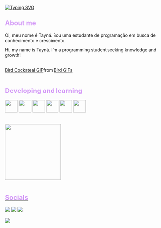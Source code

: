 <a href="https://git.io/typing-svg"><img src="https://readme-typing-svg.demolab.com?font=Kalam&size=32&pause=1000&color=D398F7&center=true&random=false&width=800&height=100&lines=Hi+there!+Welcome+to+my+GitHub+profile+%3C3" alt="Typing SVG" /></a>

<h2 style="color: #D398F7FF">About me</h2>

<p>Oi, meu nome é Tayná. Sou uma estudante de programação em busca de conhecimento e 
crescimento.</p>
<p>Hi, my name is Tayná. I'm a programming student seeking knowledge and growth!</p><br>

<div class="tenor-gif-embed" data-postid="5715274" data-share-method="host" data-aspect-ratio="1" data-width="100%">
    <a href="https://tenor.com/view/bird-cockateal-loreal-smooth-hair-gif-5715274">Bird Cockateal GIF</a>from 
    <a href="https://tenor.com/search/bird-gifs">Bird GIFs</a>
</div> 
<script type="text/javascript" async src="https://tenor.com/embed.js"></script>
<br>

<h2 style="color: #D398F7FF">Developing and learning</h2>

<div>
    <img src="https://cdn.jsdelivr.net/gh/devicons/devicon/icons/html5/html5-original.svg" width="40px" height="40px"/>
    <img src="https://cdn.jsdelivr.net/gh/devicons/devicon/icons/css3/css3-original.svg" width="40px" height="40px"/>
    <img src="https://cdn.jsdelivr.net/gh/devicons/devicon/icons/javascript/javascript-original.svg" width="40px" height="40px"/>
    <img src="https://cdn.jsdelivr.net/gh/devicons/devicon/icons/react/react-original.svg" width="40px" height="40px"/>
    <img src="https://cdn.jsdelivr.net/gh/devicons/devicon/icons/nodejs/nodejs-original-wordmark.svg" width="40px" height="40px"/>
    <img src="https://cdn.jsdelivr.net/gh/devicons/devicon/icons/typescript/typescript-original.svg" width="40px" height="40px"/>
</div>
<br><br>

<div>
    <a href="https://github.com/taymoreas">
    <img loading="lazy" height="180em" src="https://github-readme-stats.vercel.app/api/top-langs/?username=taymoreas&layout=compact&langs_count=7&theme=dracula"/>
</div>
<br>

<h2 style="color: #D398F7FF">Socials</h2>

<div style="text-aling:center">
    <a href="https://instagram.com/seu-usuário-instagram-aqui" target="_blank"><img loading="lazy" src="https://img.shields.io/badge/-Instagram-%23E4405F?style=for-the-badge&logo=instagram&logoColor=white" target="_blank"></a>
    <a href="https://www.linkedin.com/in/seu-usuário-linkedln-aqui" target="_blank"><img loading="lazy" src="https://img.shields.io/badge/-LinkedIn-%230077B5?style=for-the-badge&logo=linkedin&logoColor=white" target="_blank"></a>
    <a href = "mailto:taymoraesjulia@gmail.com"><img loading="lazy" src="https://img.shields.io/badge/Gmail-D14836?style=for-the-badge&logo=gmail&logoColor=white" target="_blank"></a>
</div>
<br>
<a href="https://visitcount.itsvg.in">
  <img src="https://visitcount.itsvg.in/api?id=taymoreas&label=Profile%20Views&color=12&icon=0&pretty=true" />
</a>
